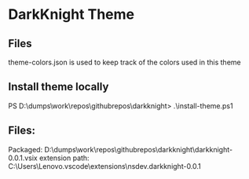 # DarkKnight Theme

## Files

theme-colors.json is used to keep track of the colors used in this theme

## Install theme locally

PS D:\dumps\work\repos\githubrepos\darkknight> .\install-theme.ps1

## Files:

Packaged: D:\dumps\work\repos\githubrepos\darkknight\darkknight-0.0.1.vsix
extension path: C:\Users\Lenovo\.vscode\extensions\nsdev.darkknight-0.0.1
